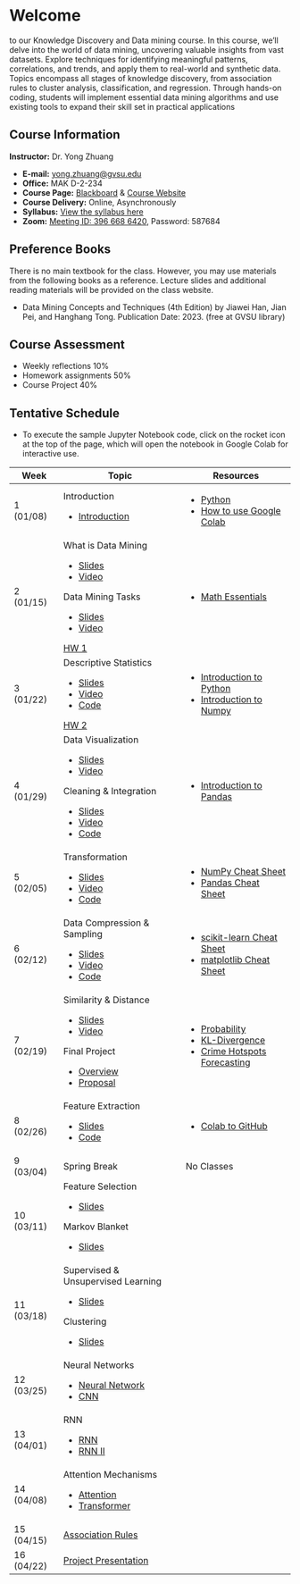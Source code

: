 # Welcome

to our Knowledge Discovery and Data mining course. In this course, we’ll delve into the world of data mining, uncovering valuable insights from vast datasets. Explore techniques for identifying meaningful patterns, correlations, and trends, and apply them to real-world and synthetic data. Topics encompass all stages of knowledge discovery, from association rules to cluster analysis, classification, and regression. Through hands-on coding, students will implement essential data mining algorithms and use existing tools to expand their skill set in practical applications

## Course Information

**Instructor:** Dr. Yong Zhuang

- <i class="fa fa-envelope"></i> **E-mail:** [yong.zhuang@gvsu.edu](mailto:yong.zhuang@gvsu.edu)
- <i class="fa fa-building"></i> **Office:** MAK D-2-234
- <i class="fa fa-book"></i> **Course Page:** [Blackboard](https://lms.gvsu.edu/) & [Course Website](https://gvsu-cis635.github.io)
- <i class="fa fa-chalkboard-teacher"></i> **Course Delivery:** Online, Asynchronously
- <i class="fa fa-book-reader"></i> **Syllabus:** [View the syllabus here](assets/pdf/syllabus.pdf)
- <i class="fa fa-video"></i> **Zoom:** [Meeting ID: 396 668 6420](https://gvsu-edu.zoom.us/j/3966686420?pwd=WGxpc0N4YWcvOU9aWGxWZGYxbXZUdz09), Password: 587684

## Preference Books

There is no main textbook for the class. However, you may use materials from the following books as a reference. Lecture slides and additional reading materials will be provided on the class website.

- Data Mining Concepts and Techniques (4th Edition) by Jiawei Han, Jian Pei, and Hanghang Tong. Publication Date: 2023. (free at GVSU library)

## Course Assessment

- Weekly reflections 10\%
- Homework assignments 50\%
- Course Project 40\%

<!-- Syllabus can be found [here](Syllabus_CIS635_F2023.pdf). -->
<!-- <iframe src="assets/pdf/syllabus.pdf" style="width:100%; height:600px;" frameborder="0"></iframe> -->

## Tentative Schedule

- To execute the sample Jupyter Notebook code, click on the rocket icon <i class="fa fa-rocket" aria-hidden="true"></i> at the top of the page, which will open the notebook in Google Colab for interactive use.

| Week | Topic | Resources |
| --- | --- | --- |
| 1 (01/08) | Introduction <ul><li>[Introduction](assets/pdf/course-introduction.pdf)</li></ul> | <ul><li>[Python](./python-resources.md)</li><li>[How to use Google Colab](https://www.geeksforgeeks.org/how-to-use-google-colab/)</li></ul> |
| 2 (01/15) | What is Data Mining <ul><li>[Slides](assets/pdf/data-mining-intro.pdf)</li><li>[Video](https://youtu.be/vLOU_C9U3TM)</li></ul> Data Mining Tasks <ul><li>[Slides](assets/pdf/data-mining-tasks.pdf)</li><li>[Video](https://youtu.be/pPdu-E95Mng)</li></ul>[HW 1](homeworks/1.md) | <ul><li>[Math Essentials](https://courses.washington.edu/css490/2012.Winter/lecture_slides/02_math_essentials.pdf)</li></ul> |
| 3 (01/22) | Descriptive Statistics <ul><li>[Slides](assets/pdf/data-exploration-descriptive-statistics.pdf)</li><li>[Video](https://youtu.be/HDRjhgB6EN0)</li><li>[Code](https://gvsu-cis635.github.io/samples/descriptive_statistics.html)</li></ul>[HW 2](homeworks/2.md) | <ul><li>[Introduction to Python](samples/python.ipynb)</li><li>[Introduction to Numpy](samples/numpy.ipynb)</li></ul> |
| 4 (01/29) | Data Visualization <ul><li>[Slides](assets/pdf/data-exploration-data-visualization.pdf)</li><li>[Video](https://youtu.be/VcuphW6n1Mo)</li></ul> Cleaning & Integration <ul><li>[Slides](assets/pdf/cleaning-Integration.pdf)</li><li>[Video](https://youtu.be/9EBOeQA6LD0)</li><li>[Code](https://gvsu-cis635.github.io/samples/cleaning-Integration.html)</li></ul> | <ul><li>[Introduction to Pandas](samples/pandas.ipynb)</li></ul> |
| 5 (02/05) | Transformation <ul><li>[Slides](assets/pdf/data-transformation.pdf)</li><li>[Video](https://youtu.be/8fws0-6h52I)</li><li>[Code](samples/data-transformation.ipynb)</li></ul> | <ul><li>[NumPy Cheat Sheet](https://media.geeksforgeeks.org/wp-content/uploads/20240104182515/NumPy-Cheat-Sheet.pdf)</li><li>[Pandas Cheat Sheet](https://pandas.pydata.org/Pandas_Cheat_Sheet.pdf)</li></ul> |
| 6 (02/12) | Data Compression & Sampling<ul><li>[Slides](assets/pdf/data-compression-sampling.pdf)</li><li>[Video](https://youtu.be/AgIVTNNNv_E)</li><li>[Code](samples/data-compression-sampling.ipynb)</li></ul> | <ul><li>[scikit-learn Cheat Sheet](https://scikit-learn.org/stable/tutorial/machine_learning_map/index.html)</li><li>[matplotlib Cheat Sheet](https://matplotlib.org/cheatsheets/)</li></ul> |
| 7 (02/19) | Similarity & Distance<ul><li>[Slides](assets/pdf/similarity-distance.pdf)</li><li>[Video](https://youtu.be/mthjj2VZD7E)</li></ul>Final Project<ul><li>[Overview](./project/project-overview.md)</li><li>[Proposal](./project/project-proposal.md)</li></ul> | <ul><li>[Probability](https://www.cs.princeton.edu/courses/archive/spring07/cos424/scribe_notes/0208.pdf)</li><li>[KL-Divergence](samples/kl-divergence)</li><li>[Crime Hotspots Forecasting](./assets/pdf/crime-hotspots-forecasting.pdf)</li></ul> |
| 8 (02/26) | Feature Extraction<ul><li>[Slides](assets/pdf/dimensionality-reduction-feature-extraction.pdf)</li><li>[Code](samples/feature_extraction.ipynb)</li></ul> | <ul><li>[Colab to GitHub](https://www.geeksforgeeks.org/how-to-upload-project-on-github-from-google-colab/?ref=ml_lbp)</li></ul> |
| 9 (03/04) | Spring Break | No Classes |
| 10 (03/11) | Feature Selection<ul><li>[Slides](assets/pdf/dimensionality-reduction-feature-selection.pdf)</li></ul>Markov Blanket<ul><li>[Slides](assets/pdf/markov-blanket-boundary.pdf)</li></ul> |  |
| 11 (03/18) | Supervised & Unsupervised Learning<ul><li>[Slides](assets/pdf/supervised-unsupervised-learning.pdf)</li></ul>Clustering <ul><li>[Slides](assets/pdf/clustering.pdf)</li></ul> |  |
| 12 (03/25) | Neural Networks <ul><li>[Neural Network](#)</li><li>[CNN](#)</li></ul> |  |
| 13 (04/01) | RNN <ul><li>[RNN](#)</li><li>[RNN II](#)</li></ul> |  |
| 14 (04/08) | Attention Mechanisms <ul><li>[Attention](#)</li><li>[Transformer](#)</li></ul> |  |
| 15 (04/15) | [Association Rules](#) |  |
| 16 (04/22) | [Project Presentation](#) |  |

<!-- Feature Extraction and Selection <ul><li>[Feature Extraction](#)</li><li>[Feature Selection](#)</li></ul> -->
